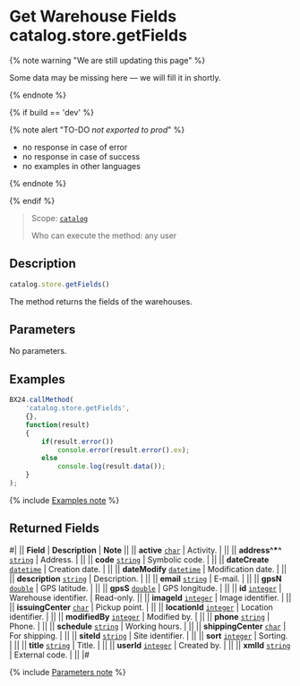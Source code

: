 # Get Warehouse Fields catalog.store.getFields

{% note warning "We are still updating this page" %}

Some data may be missing here — we will fill it in shortly.

{% endnote %}

{% if build == 'dev' %}

{% note alert "TO-DO _not exported to prod_" %}

- no response in case of error
- no response in case of success
- no examples in other languages
  
{% endnote %}

{% endif %}

> Scope: [`catalog`](../../scopes/permissions.md)
>
> Who can execute the method: any user

## Description

```js
catalog.store.getFields()
```

The method returns the fields of the warehouses.

## Parameters

No parameters.

## Examples

```js
BX24.callMethod(
    'catalog.store.getFields',
    {},
    function(result)
    {
        if(result.error())
            console.error(result.error().ex);
        else
            console.log(result.data());
    }
);
```

{% include [Examples note](../../../_includes/examples.md) %}

## Returned Fields

#|
|| **Field** | **Description** | **Note** ||
|| **active** 
[`char`](../../data-types.md) | Activity. | ||
|| **address^*^** 
[`string`](../../data-types.md) | Address. |  ||
|| **code** 
[`string`](../../data-types.md) | Symbolic code. |  ||
|| **dateCreate** 
[`datetime`](../../data-types.md) | Creation date. |  ||
|| **dateModify** 
[`datetime`](../../data-types.md) | Modification date. |  ||
|| **description** 
[`string`](../../data-types.md) | Description. |  ||
|| **email** 
[`string`](../../data-types.md) | E-mail. |  ||
|| **gpsN** 
[`double`](../../data-types.md) | GPS latitude. |  ||
|| **gpsS** 
[`double`](../../data-types.md) | GPS longitude. | ||
|| **id** 
[`integer`](../../data-types.md) | Warehouse identifier. | Read-only. ||
|| **imageId** 
[`integer`](../../data-types.md) | Image identifier. |  ||
|| **issuingCenter** 
[`char`](../../data-types.md) | Pickup point. |  ||
|| **locationId** 
[`integer`](../../data-types.md) | Location identifier. |  ||
|| **modifiedBy** 
[`integer`](../../data-types.md) | Modified by. |  ||
|| **phone** 
[`string`](../../data-types.md) | Phone. |  ||
|| **schedule** 
[`string`](../../data-types.md) | Working hours. |  ||
|| **shippingCenter** 
[`char`](../../data-types.md) | For shipping. |  ||
|| **siteId** 
[`string`](../../data-types.md) | Site identifier. |  ||
|| **sort** 
[`integer`](../../data-types.md) | Sorting. |  ||
|| **title** 
[`string`](../../data-types.md) | Title. |  ||
|| **userId** 
[`integer`](../../data-types.md) | Created by. |  ||
|| **xmlId** 
[`string`](../../data-types.md) | External code. |  ||
|#

{% include [Parameters note](../../../_includes/required.md) %}